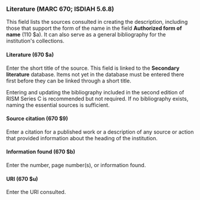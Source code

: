 ### Literature (MARC 670; ISDIAH 5.6.8)

This field lists the sources consulted in creating the description, including those that support the form of the name in the field **Authorized form of name** (110 $a). It can also serve as a general bibliography for the institution's collections.



#### Literature (670 $a)

Enter the short title of the source. This field is linked to the **Secondary literature** database. Items not yet in the database must be entered there first before they can be linked through a short title.

Entering and updating the bibliography included in the second edition of RISM Series C is recommended but not required. If no bibliography exists, naming the essential sources is sufficient.

#### Source citation (670 $9)
Enter a citation for a published work or a description of any source or action that provided information about the heading of the institution.

#### Information found (670 $b)

Enter the number, page number(s), or information found.



#### URI (670 $u)

Enter the URI consulted.